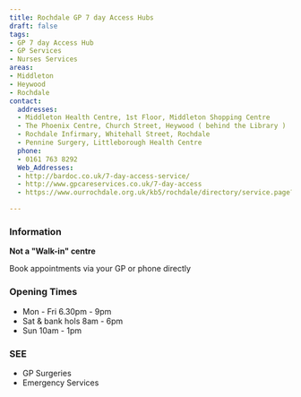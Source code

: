 ```yaml
---
title: Rochdale GP 7 day Access Hubs
draft: false
tags:
- GP 7 day Access Hub
- GP Services
- Nurses Services
areas:
- Middleton
- Heywood
- Rochdale
contact:
  addresses:
  - Middleton Health Centre, 1st Floor, Middleton Shopping Centre
  - The Phoenix Centre, Church Street, Heywood ( behind the Library )
  - Rochdale Infirmary, Whitehall Street, Rochdale
  - Pennine Surgery, Littleborough Health Centre
  phone:
  - 0161 763 8292
  Web_Addresses:
  - http://bardoc.co.uk/7-day-access-service/
  - http://www.gpcareservices.co.uk/7-day-access
  - https://www.ourrochdale.org.uk/kb5/rochdale/directory/service.page?id=zEHJYgZHh8Q

---
```


### Information
**Not a "Walk-in" centre**  

Book appointments via your GP or phone directly

### Opening Times
- Mon - Fri 6.30pm - 9pm
- Sat & bank hols 8am - 6pm
- Sun 10am - 1pm

### SEE
- GP Surgeries
- Emergency Services